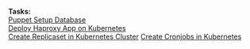 **Tasks:**  
[Puppet Setup Database](https://github.com/MederD/Kodekloud-Engineer-Tasks/blob/main/Puppet_Setup_Database.md)  
[Deploy Haproxy App on Kubernetes](https://github.com/MederD/Kodekloud-Engineer-Tasks/blob/main/Deploy_Haproxy_App_on_Kubernetes/task.md)  
[Create Replicaset in Kubernetes Cluster](https://github.com/MederD/Kodekloud-Engineer-Tasks/blob/main/Create_Replicaset_in_Kubernetes_Cluster.md)
[Create Cronjobs in Kubernetes](https://github.com/MederD/Kodekloud-Engineer-Tasks/blob/main/Create_Cronjobs_in_Kubernetes.md)

